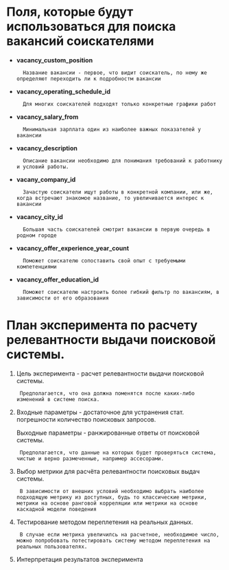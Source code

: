 # Поля, которые будут использоваться для поиска вакансий соискателями

- **vacancy_custom_position**
    
        Название вакансии - первое, что видит соискатель, по нему же определяют переходить ли к подробностм вакансии

- **vacancy_operating_schedule_id**
        
        Для многих соискателей подходят только конкретные графики работ
- **vacancy_salary_from**

        Минимальная зарплата один из наиболее важных показателей у вакансии
- **vacancy_description**

        Описание вакансии необходимо для понимания требований к работнику и условий работы.
- **vacany_company_id**

        Зачастую соискатели ищут работы в конкретной компании, или же, когда встречают знакомое название, то увеличивается интерес к вакансии
- **vacancy_city_id**

        Большая часть соискателей смотрит вакансии в первую очередь в родном городе
- **vacancy_offer_experience_year_count**

        Поможет соискателю сопоставить свой опыт с требуемыми компетенциями
- **vacancy_offer_education_id**

        Поможет соискателю настроить более гибкий фильтр по вакансиям, в зависимости от его образования

# План эксперимента по расчету релевантности выдачи поисковой системы.
1. Цель эксперимента - расчет релевантности выдачи поисковой системы.

        Предполагается, что она должна поменятся после каких-либо изменений в системе поиска.
2. Входные параметры - достаточное для устранения стат. погрешности количество поисковых запросов.


    Выходные параметры - ранжированные ответы от поисковой системы.

        Предполагается, что данные на которых будет проверяться система, чистые и верно размеченные, например ассесорами.
3. Выбор метрики для расчёта релевантности поисковых выдач системы.

        В зависимости от внешних условий необходимо выбрать наиболее подходящую метрику из доступных, будь то классические метрики, метрики на основе ранговой корреляции или метрики на основе каскадной модели поведения
4. Тестирование методом переплетения на реальных данных.

        В случае если метрика увеличилсь на расчетное, необходимое число, можно попробовать потестировать систему методом переплетения на реальных пользователях.

5. Интерпретация результатов эксперимента